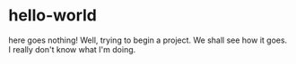 # hello-world
here goes nothing! 
Well, trying to begin a project. We shall see how it goes. I really don't know what I'm doing. 
